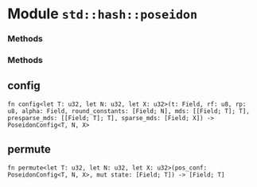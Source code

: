 # Module `std::hash::poseidon`

### Methods

### Methods

## config

```noir
fn config<let T: u32, let N: u32, let X: u32>(t: Field, rf: u8, rp: u8, alpha: Field, round_constants: [Field; N], mds: [[Field; T]; T], presparse_mds: [[Field; T]; T], sparse_mds: [Field; X]) -> PoseidonConfig<T, N, X>
```

## permute

```noir
fn permute<let T: u32, let N: u32, let X: u32>(pos_conf: PoseidonConfig<T, N, X>, mut state: [Field; T]) -> [Field; T]
```


